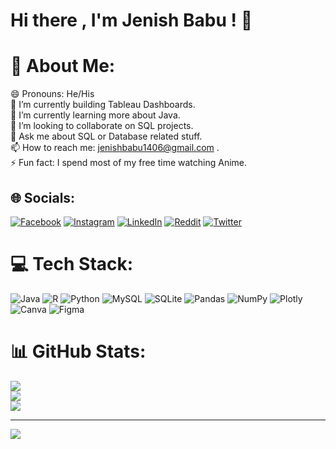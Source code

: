# Hi there , I'm Jenish Babu ! 👋
# 💫 About Me:
😄 Pronouns: He/His<br>🔭 I’m currently building Tableau Dashboards.<br>🌱 I’m currently learning more about Java.<br>👯 I’m looking to collaborate on SQL projects.<br>💬 Ask me about SQL or Database related stuff.<br>📫 How to reach me: jenishbabu1406@gmail.com .<br>⚡ Fun fact: I spend most of my free time watching Anime.


## 🌐 Socials:
[![Facebook](https://img.shields.io/badge/Facebook-%231877F2.svg?logo=Facebook&logoColor=white)](https://facebook.com/profile.php?id=100030522472088) [![Instagram](https://img.shields.io/badge/Instagram-%23E4405F.svg?logo=Instagram&logoColor=white)](https://instagram.com/_jenishbabu_/) [![LinkedIn](https://img.shields.io/badge/LinkedIn-%230077B5.svg?logo=linkedin&logoColor=white)](https://linkedin.com/in/jenish-babu-t-v-ab3598205) [![Reddit](https://img.shields.io/badge/Reddit-%23FF4500.svg?logo=Reddit&logoColor=white)](https://reddit.com/user/JenishBab) [![Twitter](https://img.shields.io/badge/Twitter-%231DA1F2.svg?logo=Twitter&logoColor=white)](https://twitter.com/babu_jenish) 

# 💻 Tech Stack:
![Java](https://img.shields.io/badge/java-%23ED8B00.svg?style=for-the-badge&logo=java&logoColor=white) ![R](https://img.shields.io/badge/r-%23276DC3.svg?style=for-the-badge&logo=r&logoColor=white) ![Python](https://img.shields.io/badge/python-3670A0?style=for-the-badge&logo=python&logoColor=ffdd54) ![MySQL](https://img.shields.io/badge/mysql-%2300f.svg?style=for-the-badge&logo=mysql&logoColor=white) ![SQLite](https://img.shields.io/badge/sqlite-%2307405e.svg?style=for-the-badge&logo=sqlite&logoColor=white) ![Pandas](https://img.shields.io/badge/pandas-%23150458.svg?style=for-the-badge&logo=pandas&logoColor=white) ![NumPy](https://img.shields.io/badge/numpy-%23013243.svg?style=for-the-badge&logo=numpy&logoColor=white) ![Plotly](https://img.shields.io/badge/Plotly-%233F4F75.svg?style=for-the-badge&logo=plotly&logoColor=white) ![Canva](https://img.shields.io/badge/Canva-%2300C4CC.svg?style=for-the-badge&logo=Canva&logoColor=white) 	![Figma](https://img.shields.io/badge/figma-%23F24E1E.svg?style=for-the-badge&logo=figma&logoColor=white)
# 📊 GitHub Stats:
![](https://github-readme-stats.vercel.app/api?username=JenishBabu&theme=yeblu&hide_border=false&include_all_commits=false&count_private=false)<br/>
![](https://github-readme-streak-stats.herokuapp.com/?user=JenishBabu&theme=yeblu&hide_border=false)<br/>
![](https://github-readme-stats.vercel.app/api/top-langs/?username=JenishBabu&theme=yeblu&hide_border=false&include_all_commits=false&count_private=false&layout=compact)

---
[![](https://visitcount.itsvg.in/api?id=JenishBabu&icon=2&color=9)](https://visitcount.itsvg.in)
